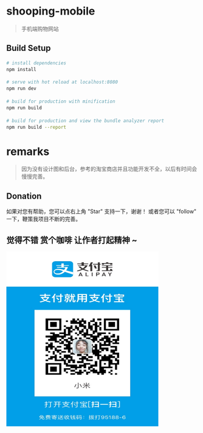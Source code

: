 # shooping-mobile

> 手机端购物网站

## Build Setup

``` bash
# install dependencies
npm install

# serve with hot reload at localhost:8080
npm run dev

# build for production with minification
npm run build

# build for production and view the bundle analyzer report
npm run build --report
```

# remarks
> 因为没有设计图和后台，参考的淘宝商店并且功能开发不全，以后有时间会慢慢完善。

## Donation

如果对您有帮助，您可以点右上角 "Star" 支持一下，谢谢！ 或者您可以 "follow" 一下，鞭策我项目不断的完善。

## 觉得不错 赏个咖啡 让作者打起精神 ~
<img src="./src/assets/QR-code.png" width="400px" height="460px" >
